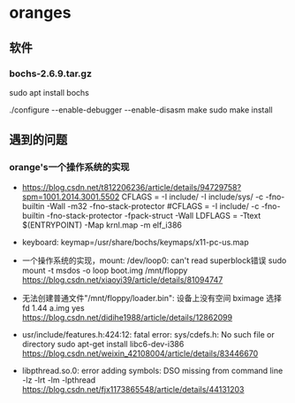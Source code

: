 # oranges

## 软件

### bochs-2.6.9.tar.gz
sudo apt install bochs

./configure --enable-debugger --enable-disasm
make
sudo make install

## 遇到的问题

### orange's一个操作系统的实现 

- https://blog.csdn.net/t812206236/article/details/94729758?spm=1001.2014.3001.5502
CFLAGS		= -I include/ -I include/sys/ -c -fno-builtin -Wall -m32 -fno-stack-protector
#CFLAGS		= -I include/ -c -fno-builtin -fno-stack-protector -fpack-struct -Wall
LDFLAGS		= -Ttext $(ENTRYPOINT) -Map krnl.map -m elf_i386


- keyboard:  keymap=/usr/share/bochs/keymaps/x11-pc-us.map

- 一个操作系统的实现，mount: /dev/loop0: can't read superblock错误  sudo mount -t msdos -o loop boot.img /mnt/floppy  https://blog.csdn.net/xiaoyi39/article/details/81094747

- 无法创建普通文件"/mnt/floppy/loader.bin": 设备上没有空间  bximage   选择fd 1.44 a.img yes   https://blog.csdn.net/didihe1988/article/details/12862099

 
- usr/include/features.h:424:12: fatal error: sys/cdefs.h: No such file or directory sudo apt-get install libc6-dev-i386 https://blog.csdn.net/weixin_42108004/article/details/83446670


- libpthread.so.0:  error adding symbols: DSO missing from command line     -lz -lrt -lm -lpthread   https://blog.csdn.net/fjx1173865548/article/details/44131203
 

